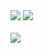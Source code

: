 <div>
  <img src="https://github-readme-stats.vercel.app/api?username=tulip-0333&count_private=true&show_icons=true&theme=dark&hide_border=true" />
  <img src="https://github-readme-stats.vercel.app/api/top-langs/?username=tulip-0333&theme=dark&hide_border=true" />
</div>
<br>
<div>
  <img src="https://github-profile-trophy.vercel.app/?username=Tulip-0333" />
</div>
